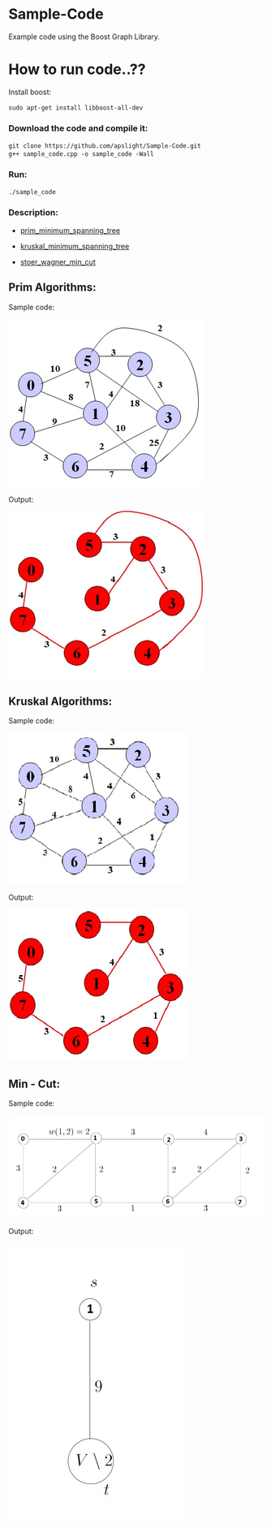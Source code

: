 # Sample-Code
Example code using the Boost Graph Library.

# How to run code..??
Install boost:
```
sudo apt-get install libboost-all-dev 
```
### Download the code and compile it:
```
git clone https://github.com/apslight/Sample-Code.git 
g++ sample_code.cpp -o sample_code -Wall
```
### Run:
```
./sample_code
```
### Description:

* [prim_minimum_spanning_tree](http://www.boost.org/doc/libs/1_53_0/libs/graph/doc/prim_minimum_spanning_tree.html)

* [kruskal_minimum_spanning_tree](http://www.boost.org/doc/libs/1_53_0/libs/graph/doc/kruskal_min_spanning_tree.html)

* [stoer_wagner_min_cut](http://www.boost.org/doc/libs/1_53_0/libs/graph/doc/stoer_wagner_min_cut.html)

## Prim Algorithms:
   Sample code:
   
   ![prim_sample code](/images/prim_input_graph.png)
   
   Output:
   
   ![prim_output](/images/prim_output.jpg)
   
 ## Kruskal Algorithms:
   Sample code:
   
   ![kruskal_sample_code](/images/kruskal_sample_code.jpg)
   
   Output:
   
   ![kruskal_output.jpg](/images/kruskal_output.jpg) 
   
 ## Min - Cut:
   Sample code:
   
   ![mn_cut_sample_code](/images/min_cut_input.jpg)
   
   Output:
   
   ![mincut_output.jpg](/images/min_cut_output.jpg) 
   
